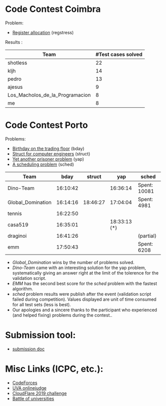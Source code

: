
# Code Contest Coimbra

Problem:
- [Register allocation](code-contest-app-bday.md) (regstress)

Results :

| Team | #Test cases solved |
| --- | --- |
| shotless | 22 |
| kljh | 14 |
| pedro | 13 |
| ajesus | 9 |
| Los_Macholos_de_la_Programacion | 8 |
| me | 8 |

# Code Contest Porto

Problems:

- [Birthday on the trading floor](code-contest-app-bday.md) (bday)
- [Struct for computer engineers](https://s3-eu-west-1.amazonaws.com/main2fr/code/structures.html) (struct)
- [Yet another prisoner problem](code-contest-app-yap.md) (yap)
- [A scheduling problem](code-contest-app-sched.md) (sched)


| Team | bday | struct | yap | sched |
| --- | --- | --- | --- | --- |
| Dino-Team | 16:10:42 | | 16:36:14 | Spent: 10081 |
| Global_Domination | 16:14:16 | 18:46:27 | 17:04:04 | Spent: 4981 |
| tennis | 16:22:50 | | | |
| casa519 | 16:35:01 | | 18:33:13 (*) | |
| draginoi | 16:41:26 | | | (partial) |
| emm | 17:50:43 | | | Spent: 6208 |

- *Global_Domination* wins by the number of problems solved.
- *Dino-Team* came with an interesting solution for the yap problem, systematically giving an answer right at the limit of the tolerence for the validation script.
- *EMM* has the second best score for the *sched* problem with the fastest algorithm.
- *sched* problem results were publish after the event (validation script failed during competition). 
  Values displayed are unit of time consumed for all test sets (less is best). 
- Our apologies and a sincere thanks to the participant who experienced (and helped fixing) problems during the contest..

# Submission tool:

- [submission doc](https://kljh.github.io/webapp/code-contest/code-contest-manual.html)

# Misc Links (ICPC, etc.):

- [CodeForces](http://codeforces.com/problemset)
- [UVA onlinejudge](https://uva.onlinejudge.org/)
- [CloudFlare 2019 challenge](https://blog.cloudflare.com/christmas-cryptography-challenges-2019/)
- [Battle of universities](https://battleofuniversities.com/#competition)

